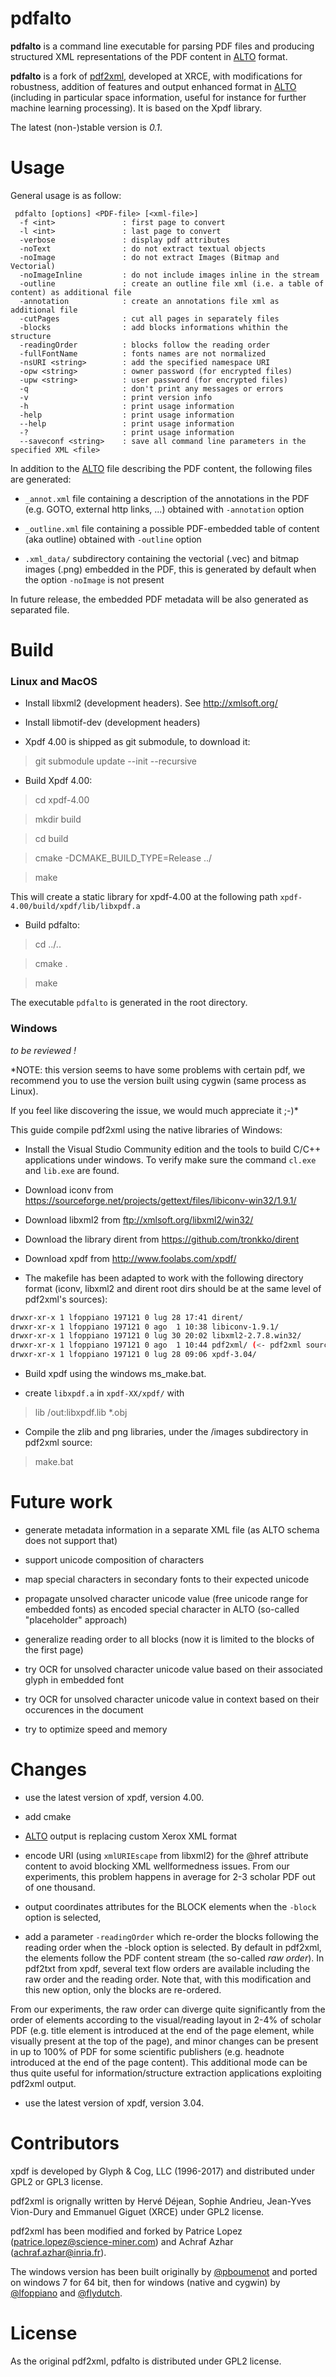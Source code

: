 # pdfalto

**pdfalto** is a command line executable for parsing PDF files and producing structured XML representations of the PDF content in [ALTO](https://github.com/altoxml/documentation/wiki) format. 

**pdfalto** is a fork of [pdf2xml](http://sourceforge.net/projects/pdf2xml), developed at XRCE, with modifications for robustness, addition of features and output enhanced format in [ALTO](https://github.com/altoxml/documentation/wiki) (including in particular space information, useful for instance for further machine learning processing). It is based on the Xpdf library.  

The latest (non-)stable version is *0.1*. 

# Usage

General usage is as follow: 

```
 pdfalto [options] <PDF-file> [<xml-file>]
  -f <int>               : first page to convert
  -l <int>               : last page to convert
  -verbose               : display pdf attributes
  -noText                : do not extract textual objects
  -noImage               : do not extract Images (Bitmap and Vectorial)
  -noImageInline         : do not include images inline in the stream
  -outline               : create an outline file xml (i.e. a table of content) as additional file
  -annotation            : create an annotations file xml as additional file
  -cutPages              : cut all pages in separately files
  -blocks                : add blocks informations whithin the structure
  -readingOrder          : blocks follow the reading order
  -fullFontName          : fonts names are not normalized
  -nsURI <string>        : add the specified namespace URI
  -opw <string>          : owner password (for encrypted files)
  -upw <string>          : user password (for encrypted files)
  -q                     : don't print any messages or errors
  -v                     : print version info
  -h                     : print usage information
  -help                  : print usage information
  --help                 : print usage information
  -?                     : print usage information
  --saveconf <string>    : save all command line parameters in the specified XML <file>
```

In addition to the [ALTO](https://github.com/altoxml/documentation/wiki) file describing the PDF content, the following files are generated:

* `_annot.xml` file containing a description of the annotations in the PDF (e.g. GOTO, external http links, ...) obtained with `-annotation` option

* `_outline.xml` file containing a possible PDF-embedded table of content (aka outline) obtained with `-outline` option

* `.xml_data/` subdirectory containing the vectorial (.vec) and bitmap images (.png) embedded in the PDF, this is generated by default when the option `-noImage` is not present

In future release, the embedded PDF metadata will be also generated as separated file. 

# Build

### Linux and MacOS

* Install libxml2 (development headers). See http://xmlsoft.org/ 

* Install libmotif-dev (development headers) 

* Xpdf 4.00 is shipped as git submodule, to download it: 

> git submodule update --init --recursive

* Build Xpdf 4.00: 

> cd xpdf-4.00

> mkdir build

> cd build

> cmake -DCMAKE_BUILD_TYPE=Release ../

> make

This will create a static library for xpdf-4.00 at the following path `xpdf-4.00/build/xpdf/lib/libxpdf.a`

* Build pdfalto:

> cd ../..

> cmake .

> make

The executable `pdfalto` is generated in the root directory. 

### Windows 

*to be reviewed !*

*NOTE: this version seems to have some problems with certain pdf, we 
recommend you to use the version built using cygwin (same process as Linux).

If you feel like discovering the issue, we would much appreciate it ;-)*
 
This guide compile pdf2xml using the native libraries of Windows:  

* Install the Visual Studio Community edition and the tools to build C/C++ applications under windows. 
To verify make sure the command `cl.exe` and `lib.exe` are found.   

* Download iconv from  https://sourceforge.net/projects/gettext/files/libiconv-win32/1.9.1/

* Download libxml2 from﻿ ftp://xmlsoft.org/libxml2/win32/

* Download the library dirent from﻿ https://github.com/tronkko/dirent

* Download xpdf from  http://www.foolabs.com/xpdf/

* The makefile has been adapted to work with the following directory format
(iconv, libxml2 and dirent root dirs should be at the same level of pdf2xml's sources):  

```bash
drwxr-xr-x 1 lfoppiano 197121 0 lug 28 17:41 dirent/
drwxr-xr-x 1 lfoppiano 197121 0 ago  1 10:38 libiconv-1.9.1/
drwxr-xr-x 1 lfoppiano 197121 0 lug 30 20:02 libxml2-2.7.8.win32/
drwxr-xr-x 1 lfoppiano 197121 0 ago  1 10:44 pdf2xml/ (<- pdf2xml source)
drwxr-xr-x 1 lfoppiano 197121 0 lug 28 09:06 xpdf-3.04/
``` 

* Build xpdf using the windows ms_make.bat.  

* create `libxpdf.a` in `xpdf-XX/xpdf/` with 

> lib /out:libxpdf.lib *.obj

* Compile the zlib and png libraries, under the /images subdirectory in pdf2xml source: 

> make.bat

# Future work

- generate metadata information in a separate XML file (as ALTO schema does not support that)

- support unicode composition of characters

- map special characters in secondary fonts to their expected unicode 

- propagate unsolved character unicode value (free unicode range for embedded fonts) as encoded special character in ALTO (so-called "placeholder" approach)

- generalize reading order to all blocks (now it is limited to the blocks of the first page)

- try OCR for unsolved character unicode value based on their associated glyph in embedded font

- try OCR for unsolved character unicode value in context based on their occurences in the document

- try to optimize speed and memory

# Changes

- use the latest version of xpdf, version 4.00.

- add cmake

- [ALTO](https://github.com/altoxml/documentation/wiki) output is replacing custom Xerox XML format

- encode URI (using `xmlURIEscape` from libxml2) for the @href attribute content to avoid blocking XML wellformedness issues. From our experiments, this problem happens in average for 2-3 scholar PDF out of one thousand.

- output coordinates attributes for the BLOCK elements when the `-block` option is selected,

- add a parameter `-readingOrder` which re-order the blocks following the reading order when the -block option is selected. By default in pdf2xml, the elements follow the PDF content stream (the so-called _raw order_). In pdf2txt from xpdf, several text flow orders are available including the raw order and the reading order. Note that, with this modification and this new option, only the blocks are re-ordered.

From our experiments, the raw order can diverge quite significantly from the order of elements according to the visual/reading layout in 2-4% of scholar PDF (e.g. title element is introduced at the end of the page element, while visually present at the top of the page), and minor changes can be present in up to 100% of PDF for some scientific publishers (e.g. headnote introduced at the end of the page content). This additional mode can be thus quite useful for information/structure extraction applications exploiting pdf2xml output. 

- use the latest version of xpdf, version 3.04.

# Contributors

xpdf is developed by Glyph & Cog, LLC (1996-2017) and distributed under GPL2 or GPL3 license. 

pdf2xml is orignally written by Hervé Déjean, Sophie Andrieu, Jean-Yves Vion-Dury and  Emmanuel Giguet (XRCE) under GPL2 license. 

pdf2xml has been modified and forked by Patrice Lopez (patrice.lopez@science-miner.com) and Achraf Azhar (achraf.azhar@inria.fr).

The windows version has been built originally by [@pboumenot](https://github.com/boumenot) and ported on windows 7 for 64 bit, then for windows (native and cygwin) by [@lfoppiano](https://github.com/lfoppiano) and [@flydutch](https://github.com/flydutch).  

# License

As the original pdf2xml, pdfalto is distributed under GPL2 license. 
